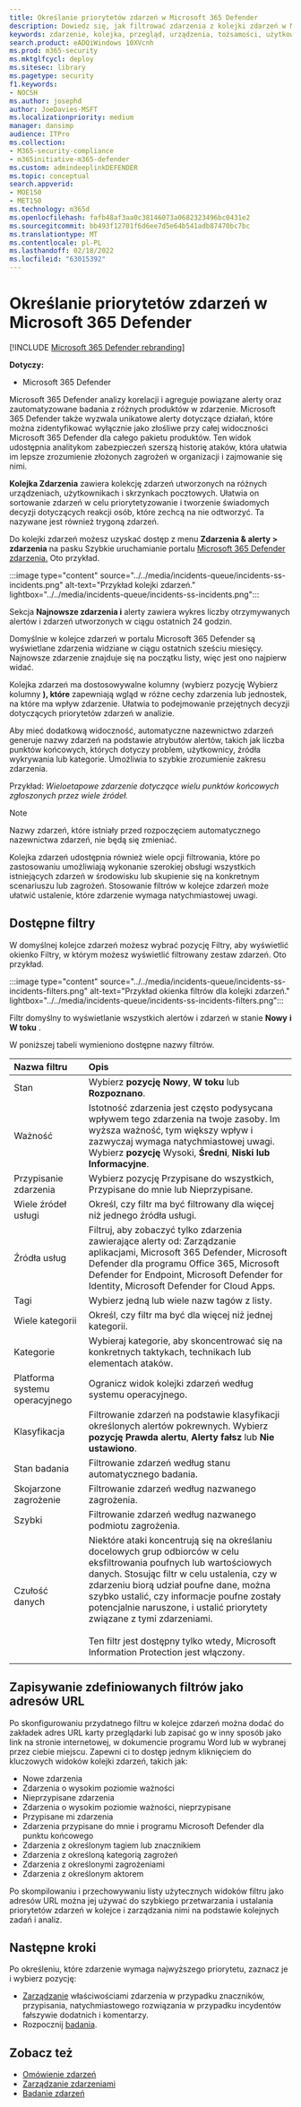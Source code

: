 ```yaml
---
title: Określanie priorytetów zdarzeń w Microsoft 365 Defender
description: Dowiedz się, jak filtrować zdarzenia z kolejki zdarzeń w Microsoft 365 Defender
keywords: zdarzenie, kolejka, przegląd, urządzenia, tożsamości, użytkownicy, skrzynka pocztowa, wiadomość e-mail, zdarzenia, analiza, odpowiedź, triage
search.product: eADQiWindows 10XVcnh
ms.prod: m365-security
ms.mktglfcycl: deploy
ms.sitesec: library
ms.pagetype: security
f1.keywords:
- NOCSH
ms.author: josephd
author: JoeDavies-MSFT
ms.localizationpriority: medium
manager: dansimp
audience: ITPro
ms.collection:
- M365-security-compliance
- m365initiative-m365-defender
ms.custom: admindeeplinkDEFENDER
ms.topic: conceptual
search.appverid:
- MOE150
- MET150
ms.technology: m365d
ms.openlocfilehash: fafb48af3aa0c38146073a0682323496bc0431e2
ms.sourcegitcommit: bb493f12701f6d6ee7d5e64b541adb87470bc7bc
ms.translationtype: MT
ms.contentlocale: pl-PL
ms.lasthandoff: 02/18/2022
ms.locfileid: "63015392"
---
```

# <a name="prioritize-incidents-in-microsoft-365-defender"></a>Określanie priorytetów zdarzeń w Microsoft 365 Defender

[!INCLUDE [Microsoft 365 Defender rebranding](../includes/microsoft-defender.md)]

**Dotyczy:**
- Microsoft 365 Defender

Microsoft 365 Defender analizy korelacji i agreguje powiązane alerty oraz zautomatyzowane badania z różnych produktów w zdarzenie. Microsoft 365 Defender także wyzwala unikatowe alerty dotyczące działań, które można zidentyfikować wyłącznie jako złośliwe przy całej widoczności Microsoft 365 Defender dla całego pakietu produktów. Ten widok udostępnia analitykom zabezpieczeń szerszą historię ataków, która ułatwia im lepsze zrozumienie złożonych zagrożeń w organizacji i zajmowanie się nimi.

**Kolejka Zdarzenia** zawiera kolekcję zdarzeń utworzonych na różnych urządzeniach, użytkownikach i skrzynkach pocztowych. Ułatwia on sortowanie zdarzeń w celu priorytetyzowanie i tworzenie świadomych decyzji dotyczących reakcji osób, które zechcą na nie odtworzyć. Ta nazywane jest również trygoną zdarzeń.

Do kolejki zdarzeń możesz uzyskać dostęp z menu **Zdarzenia & alerty > zdarzenia** na pasku Szybkie uruchamianie portalu <a href="https://go.microsoft.com/fwlink/p/?linkid=2077139" target="_blank">Microsoft 365 Defender zdarzenia.</a> Oto przykład.

:::image type="content" source="../../media/incidents-queue/incidents-ss-incidents.png" alt-text="Przykład kolejki zdarzeń." lightbox="../../media/incidents-queue/incidents-ss-incidents.png":::

Sekcja **Najnowsze zdarzenia i** alerty zawiera wykres liczby otrzymywanych alertów i zdarzeń utworzonych w ciągu ostatnich 24 godzin.

Domyślnie w kolejce zdarzeń w portalu Microsoft 365 Defender są wyświetlane zdarzenia widziane w ciągu ostatnich sześciu miesięcy. Najnowsze zdarzenie znajduje się na początku listy, więc jest ono najpierw widać.

Kolejka zdarzeń ma dostosowywalne kolumny (wybierz pozycję Wybierz kolumny **), które** zapewniają wgląd w różne cechy zdarzenia lub jednostek, na które ma wpływ zdarzenie. Ułatwia to podejmowanie przejętnych decyzji dotyczących priorytetów zdarzeń w analizie.

Aby mieć dodatkową widoczność, automatyczne nazewnictwo zdarzeń generuje nazwy zdarzeń na podstawie atrybutów alertów, takich jak liczba punktów końcowych, których dotyczy problem, użytkownicy, źródła wykrywania lub kategorie. Umożliwia to szybkie zrozumienie zakresu zdarzenia.

Przykład: *Wieloetapowe zdarzenie dotyczące wielu punktów końcowych zgłoszonych przez wiele źródeł.*

> [!NOTE]
> Nazwy zdarzeń, które istniały przed rozpoczęciem automatycznego nazewnictwa zdarzeń, nie będą się zmieniać.

Kolejka zdarzeń udostępnia również wiele opcji filtrowania, które po zastosowaniu umożliwiają wykonanie szerokiej obsługi wszystkich istniejących zdarzeń w środowisku lub skupienie się na konkretnym scenariuszu lub zagrożeń. Stosowanie filtrów w kolejce zdarzeń może ułatwić ustalenie, które zdarzenie wymaga natychmiastowej uwagi. 

## <a name="available-filters"></a>Dostępne filtry

W domyślnej kolejce zdarzeń możesz wybrać pozycję  Filtry, aby wyświetlić okienko Filtry, w którym możesz wyświetlić filtrowany zestaw zdarzeń. Oto przykład.

:::image type="content" source="../../media/incidents-queue/incidents-ss-incidents-filters.png" alt-text="Przykład okienka filtrów dla kolejki zdarzeń." lightbox="../../media/incidents-queue/incidents-ss-incidents-filters.png":::

Filtr domyślny to wyświetlanie wszystkich alertów i zdarzeń w stanie **Nowy** **i W toku** .

W poniższej tabeli wymieniono dostępne nazwy filtrów.

| Nazwa filtru | Opis |
|:-------|:-----|
| Stan | Wybierz **pozycję Nowy**, **W toku** lub **Rozpoznano**. |
| Ważność | Istotność zdarzenia jest często podysycana wpływem tego zdarzenia na twoje zasoby. Im wyższa ważność, tym większy wpływ i zazwyczaj wymaga natychmiastowej uwagi. Wybierz **pozycję** Wysoki, **Średni**, **Niski** **lub Informacyjne**. |
| Przypisanie zdarzenia | Wybierz pozycję Przypisane do wszystkich, Przypisane do mnie lub Nieprzypisane. |
| Wiele źródeł usługi  | Określ, czy filtr ma być filtrowany dla więcej niż jednego źródła usługi. |
| Źródła usług  | Filtruj, aby zobaczyć tylko zdarzenia zawierające alerty od: Zarządzanie aplikacjami, Microsoft 365 Defender, Microsoft Defender dla programu Office 365, Microsoft Defender for Endpoint, Microsoft Defender for Identity, Microsoft Defender for Cloud Apps. |
| Tagi | Wybierz jedną lub wiele nazw tagów z listy. |
| Wiele kategorii  | Określ, czy filtr ma być dla więcej niż jednej kategorii. |
| Kategorie | Wybieraj kategorie, aby skoncentrować się na konkretnych taktykach, technikach lub elementach ataków. |
| Platforma systemu operacyjnego | Ogranicz widok kolejki zdarzeń według systemu operacyjnego. |
| Klasyfikacja | Filtrowanie zdarzeń na podstawie klasyfikacji określonych alertów pokrewnych. Wybierz **pozycję Prawda alertu**, **Alerty fałsz** lub **Nie ustawiono**. |
| Stan badania | Filtrowanie zdarzeń według stanu automatycznego badania.  |
| Skojarzone zagrożenie | Filtrowanie zdarzeń według nazwanego zagrożenia.  |
| Szybki | Filtrowanie zdarzeń według nazwanego podmiotu zagrożenia.  |
| Czułość danych | Niektóre ataki koncentrują się na określaniu docelowych grup odbiorców w celu eksfiltrowania poufnych lub wartościowych danych. Stosując filtr w celu ustalenia, czy w zdarzeniu biorą udział poufne dane, można szybko ustalić, czy informacje poufne zostały potencjalnie naruszone, i ustalić priorytety związane z tymi zdarzeniami. <br><br>Ten filtr jest dostępny tylko wtedy, Microsoft Information Protection jest włączony.|
|||

## <a name="save-defined-filters-as-urls"></a>Zapisywanie zdefiniowanych filtrów jako adresów URL

Po skonfigurowaniu przydatnego filtru w kolejce zdarzeń można dodać do zakładek adres URL karty przeglądarki lub zapisać go w inny sposób jako link na stronie internetowej, w dokumencie programu Word lub w wybranej przez ciebie miejscu. Zapewni ci to dostęp jednym kliknięciem do kluczowych widoków kolejki zdarzeń, takich jak:

- Nowe zdarzenia
- Zdarzenia o wysokim poziomie ważności
- Nieprzypisane zdarzenia
- Zdarzenia o wysokim poziomie ważności, nieprzypisane
- Przypisane mi zdarzenia
- Zdarzenia przypisane do mnie i programu Microsoft Defender dla punktu końcowego
- Zdarzenia z określonym tagiem lub znacznikiem
- Zdarzenia z określoną kategorią zagrożeń
- Zdarzenia z określonymi zagrożeniami
- Zdarzenia z określonym aktorem

Po skompilowaniu i przechowywaniu listy użytecznych widoków filtru jako adresów URL można jej używać do szybkiego przetwarzania i ustalania priorytetów zdarzeń w kolejce i zarządzania nimi na podstawie kolejnych zadań i analiz.[](manage-incidents.md)

## <a name="next-steps"></a>Następne kroki

Po  określeniu, które zdarzenie wymaga najwyższego priorytetu, zaznacz je i wybierz pozycję:

- [Zarządzanie](manage-incidents.md) właściwościami zdarzenia w przypadku znaczników, przypisania, natychmiastowego rozwiązania w przypadku incydentów fałszywie dodatnich i komentarzy.
- Rozpocznij [badania](investigate-incidents.md).

## <a name="see-also"></a>Zobacz też
- [Omówienie zdarzeń](incidents-overview.md)
- [Zarządzanie zdarzeniami](manage-incidents.md)
- [Badanie zdarzeń](investigate-incidents.md)
